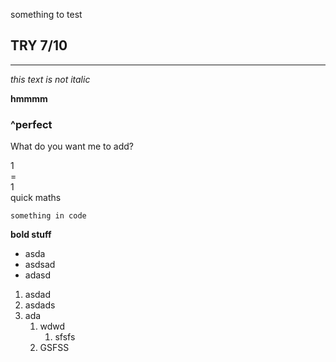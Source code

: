 something to test


## TRY 7/10

---
*this text is not italic*

**hmmmm**

### ^perfect

<p>What do you want me to add?

 1<br>= <br> 1 <br> quick maths</p>

```something in code```


**bold stuff**




* asda
* asdsad
* adasd


1. asdad
2. asdads
3. ada
   1. wdwd
      1. sfsfs
   2. GSFSS

